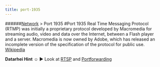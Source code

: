 ```yaml
---
title: port-1935
---
```

######[Network](../wiki/network-technology.html) > Port 1935
#Port 1935
Real Time Messaging Protocol (RTMP) was initially a proprietary protocol developed by Macromedia for streaming audio, video and data over the Internet, between a Flash player and a server. Macromedia is now owned by Adobe, which has released an incomplete version of the specification of the protocol for public use. <a href="https://en.wikipedia.org/wiki/Real_Time_Messaging_Protocol" target="_blank">Wikipedia</a>  

**Datarhei Hint** ☺ ► Look at [RTSP](../wiki/rtsp.html) and [Portforwarding](../wiki/portforwarding.html)